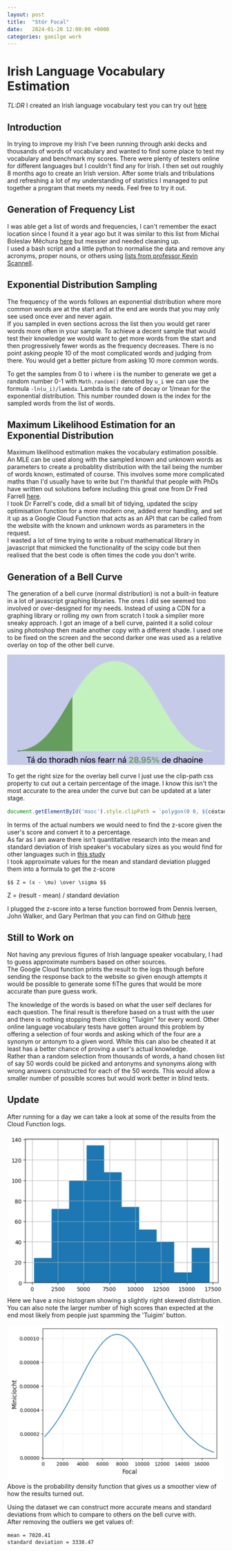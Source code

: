 ```yaml
---
layout: post
title:  "Stór Focal"
date:   2024-01-20 12:00:00 +0000
categories: gaeilge work
---
```


# Irish Language Vocabulary Estimation
_TL:DR_
I created an Irish language vocabulary test you can try out [here](https://ryanjennings.ie/stor-focal)   

## Introduction 
In trying to improve my Irish I've been running through anki decks and thousands of words of vocabulary and
wanted to find some place to test my vocabulary and benchmark my scores. There were plenty of testers online
for different languages but I couldn't find any for Irish. I then set out roughly 8 months ago to create an
Irish version. After some trials and tribulations and refreshing a lot of my understanding of statistics I
managed to put together a program that meets my needs. Feel free to try it out.


## Generation of Frequency List
I was able get a list of words and frequencies, I can't remember the exact location since I found it a year
ago but it was similar to this list from Michal Boleslav Měchura [here](https://github.com/michmech/irish-word-frequency/blob/master/frequency.txt) but messier and needed cleaning up.  
I used a bash script and a little python to normalise the data and remove any acronyms, proper nouns, or others
using [lists from professor Kevin Scannell](https://github.com/kscanne/gaelspell).  

## Exponential Distribution Sampling
The frequency of the words follows an exponential distribution where more common words are at the start
and at the end are words that you may only see used once ever and never again.  
If you sampled in even sections across the list then you would get rarer words more often in your sample.
To achieve a decent sample that would test their knowledge we would want to get more words from the
start and then progressively fewer words as the frequency decreases. There is no point asking people
10 of the most complicated words and judging from there. You would get a better picture from asking 10 
more common words.

To get the samples from 0 to i where i is the number to generate we get a random number 0-1 with
`Math.random()` denoted by `u_i` we can use the formula `-ln(u_i)/lambda`. Lambda is the rate of decay
or 1/mean for the exponential distribution. This number rounded down is the index for the sampled
words from the list of words.

## Maximum Likelihood Estimation for an Exponential Distribution  
Maximum likelihood estimation makes the vocabulary estimation possible. An MLE can be used along with 
the sampled known and unknown words as parameters to create a probablity distribution with the tail
being the number of words known, estimated of course. This involves some more complicated maths than
I'd usually have to write but I'm thankful that people with PhDs have written out solutions before
including this great one from Dr Fred Farrell [here](https://github.com/fredfarrell/vocabsize/blob/master/main.py).  
I took Dr Farrell's code, did a small bit of tidying, updated the scipy optimisation function for a
more modern one, added error handling, and set it up as a Google Cloud Function that acts as an API
that can be called from the website with the known and unknown words as parameters in the request.  
I wasted a lot of time trying to write a robust mathematical library in javascript that mimicked the
functionality of the scipy code but then realised that the best code is often times the code you don't
write.


## Generation of a Bell Curve
The generation of a bell curve (normal distribution) is not a built-in feature in a lot of javascript
graphing libraries. The ones I did see seemed too involved or over-designed for my needs. Instead of
using a CDN for a graphing library or rolling my own from scratch I took a simplier more sneaky approach.
I got an image of a bell curve, painted it a solid colour using photoshop then made another copy with a
different shade. I used one to be fixed on the screen and the second darker one was used as a relative 
overlay on top of the other bell curve.  

![Bell Curve](/assets/clogchuar.png)

To get the right size for the overlay bell curve I just use the clip-path css property to cut out a certain
percentage of the image.
I know this isn't the most accurate to the area under the curve but can be updated at a later stage.
```js
document.getElementById('masc').style.clipPath = `polygon(0 0, ${céatadán}% 0, ${céatadán}% 100%, 0 100%)`;
```

In terms of the actual numbers we would need to find the z-score given the user's score and convert it
to a percentage.  
As far as I am aware there isn't quantitative research into the mean and standard deviation of Irish speaker's
vocabulary sizes as you would find for other languages such in [this study](http://archive.sciendo.com/LIFIJSAL/lifijsal.2016.2.issue-2/lifijsal-2016-0008/lifijsal-2016-0008.pdf)   
I took approximate values for the mean and standard deviation plugged them into a formula to get the z-score 

```
$$ Z = (x - \mu) \over \sigma $$  
```
Z = (result - mean) / standard deviation

I plugged the z-score into a terse function borrowed from Dennis Iversen, John Walker, and Gary Perlman that
you can find on Github [here](https://github.com/diversen/zscore-probability/blob/main/index.js)

## Still to Work on
Not having any previous figures of Irish language speaker vocabulary, I had to guess approximate numbers
based on other sources.  
The Google Cloud function prints the result to the logs though before sending the response back to the 
website so given enough attempts it would be possible to generate some fiThe gures that would be more 
accurate than pure guess work.  

The knowledge of the words is based on what the user self declares for each question. The final result
is therefore based on a trust with the user and there is nothing stopping them clicking "Tuigim" for every
word. Other online language vocabulary tests have gotten around this problem by offering a selection of
four words and asking which of the four are a synonym or antonym to a given word. While this can also be
cheated it at least has a better chance of proving a user's actual knowledge.  
Rather than a random selection from thousands of words, a hand chosen list of say 50 words could be picked
and antonyms and synonyms along with wrong answers constructed for each of the 50 words. This would allow
a smaller number of possible scores but would work better in blind tests.


## Update  
After running for a day we can take a look at some of the results from the Cloud Function logs.

![Histogram](/assets/img/hist_focal.png)
Here we have a nice histogram showing a slightly right skewed distribution. You can also note the larger
number of high scores than expected at the end most likely from people just spamming the 'Tuigim' button.

![Probablity Density Function](/assets/img/pdf_focal.png)
Above is the probability density function that gives us a smoother view of how the results turned out.

Using the dataset we can construct more accurate means and standard deviations from which to compare
to others on the bell curve with.  
After removing the outliers we get values of:
```
mean = 7020.41
standard deviation = 3338.47
```
